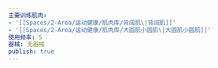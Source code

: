 ```yaml
---
主要训练肌肉:
- '[[Spaces/2-Area/运动健康/肌肉库/背阔肌\|背阔肌]]'
- '[[Spaces/2-Area/运动健康/肌肉库/大圆肌小圆肌\|大圆肌小圆肌]]'
使用频率: 5
器械: 无器械
publish: true
---
```

